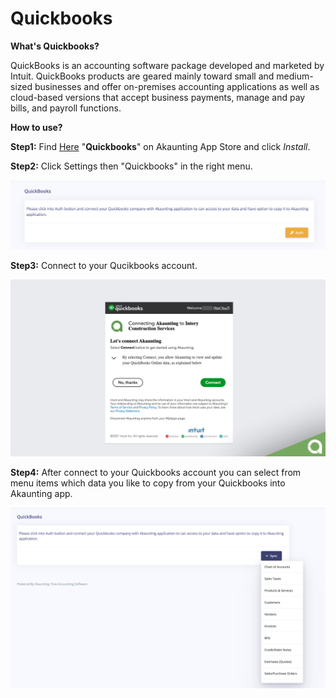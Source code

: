 Quickbooks
==========

**What's Quickbooks?** 

QuickBooks is an accounting software package developed and marketed by Intuit. QuickBooks products are geared mainly 
toward small and medium-sized businesses and offer on-premises accounting applications as well as cloud-based 
versions that accept business payments, manage and pay bills, and payroll functions.

**How to use?**

**Step1:** Find [Here](https://akaunting.com/apps/quickbooks) "**Quickbooks**" on Akaunting App Store and click _Install_. 

**Step2:** Click Settings then "Quickbooks" in the right menu. 

![new field](_images/quickbooks-start.png)

**Step3:** Connect to your Qucikbooks account.

![new field](_images/quickbooks-akaunting-connect.png)

**Step4:** After connect to your Quickbooks account you can select from menu items which data you like to copy from your Quickbooks into Akaunting app.

![new field](_images/quickbooks-sync-menu.png)
